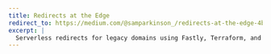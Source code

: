 ```yaml
---
title: Redirects at the Edge
redirect_to: https://medium.com/@samparkinson_/redirects-at-the-edge-4b9edf9fe1
excerpt: |
  Serverless redirects for legacy domains using Fastly, Terraform, and CircleCI.
---
```

